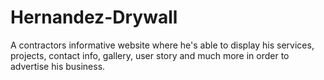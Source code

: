 # Hernandez-Drywall
A contractors informative website where he's able to display his services, projects, contact info, gallery, user story and much more in order to advertise his business.
